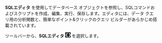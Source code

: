 **SQLエディタ** を使用してデータベース オブジェクトを参照し、SQLコマンドおよびスクリプトを作成、編集、実行、保存します。エディタには、データ クエリ用の分析関数と、簡単なポイント&クリックのクエリ ビルダーがあらかじめ搭載されています。

ツールバーから、**SQLエディタ** ![""](Images/swv1689722766775.png) を選択します。
